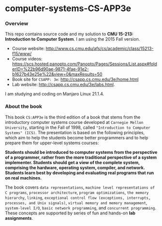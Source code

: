 # computer-systems-CS-APP3e

### Overview

This repo contains source code and my solution to **CMU 15-213: Introduction to
Computer System**. I am using the 2015 Fall version.  
- Course website: http://www.cs.cmu.edu/afs/cs/academic/class/15213-f15/www/  
- Course videos: https://scs.hosted.panopto.com/Panopto/Pages/Sessions/List.aspx#folderID=%22b96d90ae-9871-4fae-91e2-b1627b43e25e%22&view=0&maxResults=50
- Book site for `CSAPP: 3e`: http://csapp.cs.cmu.edu/3e/home.html
- Lab website: http://csapp.cs.cmu.edu/3e/labs.html.

I am studying and coding on Manjaro Linux 21.1.4.

### About the book

This book `CS:APP3e` is the third edition of a book that stems from the introductory computer systems course developed at `Carnegie Mellon University`, starting in the Fall of 1998, called `"Introduction to Computer Systems" (ICS)`. The presentation is based on the following principles, which aim to help the students become better programmers and to help prepare them for upper-level systems courses:

**Students should be introduced to computer systems from the perspective of a programmer, rather from the more traditional perspective of a system implementer.
Students should get a view of the complete system, comprising the hardware, operating system, compiler, and network.
Students learn best by developing and evaluating real programs that run on real machines.**

The book covers `data representations`, `machine level representations of C programs`, `processor architecture`, `program optimizations`, `the memory hierarchy`, `linking`, `exceptional control flow (exceptions, interrupts, processes, and Unix signals)`, `virtual memory and memory management`, `system-level I/O`, `basic network programming`, and `concurrent programming`. These concepts are supported by series of fun and hands-on **lab assignments**.
